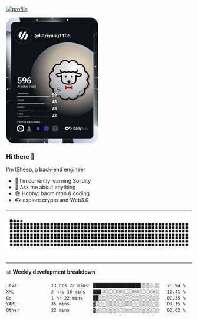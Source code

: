 [![profile](https://user-images.githubusercontent.com/54968314/208005045-e4b42f3b-833d-4242-bfcc-e764865553a2.svg)](https://www.calligrapher.ai/)

<a href="https://app.daily.dev/linziyang1106"><img src="/devcard.png" width="250" alt="ISheep's Dev Card"/></a>

### Hi there 🐏

I'm ISheep, a back-end engineer

- 🔭 I’m currently learning Solidity
- 💬 Ask me about anything
- 😄 Hobby: badminton & coding
- 👓 explore crypto and Web3.0

-------

![](https://raw.githubusercontent.com/ISheepp/ISheepp/output/github-contribution-grid-snake.svg)

-------

📊 **Weekly development breakdown**
<!--START_SECTION:waka-->

```txt
Java             13 hrs 22 mins  ██████████████████░░░░░░░   71.94 %
XML              2 hrs 18 mins   ███░░░░░░░░░░░░░░░░░░░░░░   12.41 %
Go               1 hr 22 mins    ██░░░░░░░░░░░░░░░░░░░░░░░   07.35 %
YAML             35 mins         ▓░░░░░░░░░░░░░░░░░░░░░░░░   03.15 %
Other            22 mins         ▓░░░░░░░░░░░░░░░░░░░░░░░░   02.02 %
```

<!--END_SECTION:waka-->
